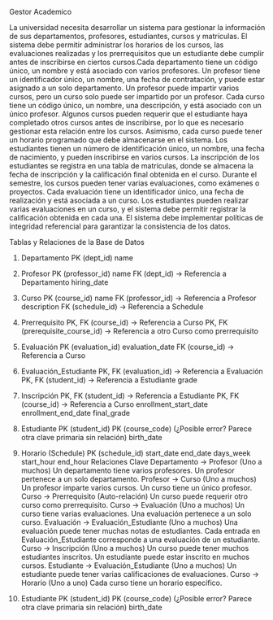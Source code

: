 Gestor Academico

La universidad necesita desarrollar un sistema para gestionar la información de sus
departamentos, profesores, estudiantes, cursos y matrículas. El sistema debe permitir administrar los horarios de los cursos, las evaluaciones realizadas y los prerrequisitos que un estudiante debe cumplir antes de inscribirse en ciertos cursos.Cada departamento tiene un código único, un nombre y está asociado con varios profesores. Un profesor tiene un identificador único, un nombre, una fecha de contratación, y puede estar asignado a un solo departamento. Un profesor puede impartir varios cursos, pero un curso solo puede ser impartido por un profesor. Cada curso tiene un código único, un nombre, una descripción, y está asociado con un único profesor. Algunos cursos pueden requerir que el estudiante haya completado otros cursos antes de inscribirse, por lo que es necesario gestionar esta relación entre los cursos. Asimismo, cada curso puede tener un horario programado que debe almacenarse en el sistema. Los estudiantes tienen un número de identificación único, un nombre, una fecha de nacimiento, y pueden inscribirse en varios cursos. La inscripción de los estudiantes se registra en una tabla de matrículas, donde se almacena la fecha de inscripción y la calificación final obtenida en el curso. Durante el semestre, los cursos pueden tener varias evaluaciones, como exámenes o proyectos. Cada evaluación tiene un identificador único, una fecha de realización y está asociada a un curso. Los estudiantes pueden realizar varias evaluaciones en un curso, y el sistema debe permitir registrar la calificación obtenida en cada una. El sistema debe implementar políticas de integridad referencial para garantizar la consistencia de los datos.

Tablas y Relaciones de la Base de Datos
1. Departamento
PK (dept_id)
name
2. Profesor
PK (professor_id)
name
FK (dept_id) → Referencia a Departamento
hiring_date
3. Curso
PK (course_id)
name
FK (professor_id) → Referencia a Profesor
description
FK (schedule_id) → Referencia a Schedule
4. Prerrequisito
PK, FK (course_id) → Referencia a Curso
PK, FK (prerequisite_course_id) → Referencia a otro Curso como prerrequisito
5. Evaluación
PK (evaluation_id)
evaluation_date
FK (course_id) → Referencia a Curso
6. Evaluación_Estudiante
PK, FK (evaluation_id) → Referencia a Evaluación
PK, FK (student_id) → Referencia a Estudiante
grade
7. Inscripción
PK, FK (student_id) → Referencia a Estudiante
PK, FK (course_id) → Referencia a Curso
enrollment_start_date
enrollment_end_date
final_grade
8. Estudiante
PK (student_id)
PK (course_code) (¿Posible error? Parece otra clave primaria sin relación)
birth_date
9. Horario (Schedule)
PK (schedule_id)
start_date
end_date
days_week
start_hour
end_hour
Relaciones Clave
Departamento → Profesor (Uno a muchos)
Un departamento tiene varios profesores.
Un profesor pertenece a un solo departamento.
Profesor → Curso (Uno a muchos)
Un profesor imparte varios cursos.
Un curso tiene un único profesor.
Curso → Prerrequisito (Auto-relación)
Un curso puede requerir otro curso como prerrequisito.
Curso → Evaluación (Uno a muchos)
Un curso tiene varias evaluaciones.
Una evaluación pertenece a un solo curso.
Evaluación → Evaluación_Estudiante (Uno a muchos)
Una evaluación puede tener muchas notas de estudiantes.
Cada entrada en Evaluación_Estudiante corresponde a una evaluación de un estudiante.
Curso → Inscripción (Uno a muchos)
Un curso puede tener muchos estudiantes inscritos.
Un estudiante puede estar inscrito en muchos cursos.
Estudiante → Evaluación_Estudiante (Uno a muchos)
Un estudiante puede tener varias calificaciones de evaluaciones.
Curso → Horario (Uno a uno)
Cada curso tiene un horario específico.




8. Estudiante
PK (student_id)
PK (course_code) (¿Posible error? Parece otra clave primaria sin relación)
birth_date